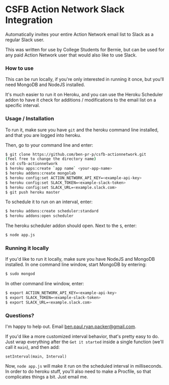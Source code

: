 # CSFB Action Network Slack Integration

Automatically invites your entire Action Network email list to Slack as a regular Slack user.

This was written for use by College Students for Bernie, but can be used for any paid Action Network user that would also like to use Slack.

### How to use
This can be run locally, if you're only interested in running it once, but you'll need MongoDB and NodeJS installed.

It's much easier to run it on Heroku, and you can use the Heroku Scheduler addon to have it check for additions / modifications to the email list on a specific interval. 

### Usage / Installation

To run it, make sure you have `git` and the heroku command line installed, and that you are logged into heroku. 

Then, go to your command line and enter:

```sh
$ git clone https://github.com/ben-pr-p/csfb-actionnetwork.git
(feel free to change the directory name)
$ cd csfb-actionnetwork
$ heroku apps:create `app name` <your-app-name>
$ heroku addons:create mongolab
$ heroku config:set ACTION_NETWORK_API_KEY=<example-api-key>
$ heroku config:set SLACK_TOKEN=<example-slack-token>
$ heroku config:set SLACK_URL=<example.slack.com>
$ git push heroku master
```
To schedule it to run on an interval, enter:
```sh
$ heroku addons:create scheduler:standard
$ heroku addons:open scheduler
```

The heroku scheduler addon should open. Next to the `$`, enter:
```sh
$ node app.js
```

### Running it locally
If you'd like to run it locally, make sure you have NodeJS and MongoDB installed. In one command line window, start MongoDB by entering:
```sh
$ sudo mongod
```
In other command line window, enter:
```sh
$ export ACTION_NETWORK_API_KEY=<example-api-key>
$ export SLACK_TOKEN=<example-slack-token>
$ export SLACK_URL=<example.slack.com>
```

### Questions?

I'm happy to help out. Email ben.paul.ryan.packer@gmail.com.

If you'd like a more customized interval behavior, that's pretty easy to do. Just wrap everything after the `Get it started` inside a single function (we'll call it `main`), and then add:

`setInterval(main, Interval)`

Now, `node app.js` will make it run on the scheduled interval in milliseconds. In order to do heroku stuff, you'll also need to make a Procfile, so that complicates things a bit. Just email me.
